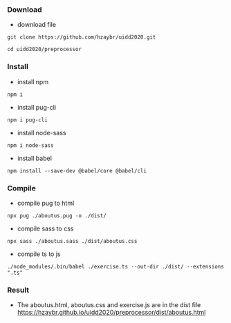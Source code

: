 ### Download
- download file
```
git clone https://github.com/hzaybr/uidd2020.git
```
```
cd uidd2020/preprocessor
```
### Install
- install npm
```
npm i
```
- install pug-cli
```
npm i pug-cli
```
- install node-sass
```
npm i node-sass
```
- install babel
```
npm install --save-dev @babel/core @babel/cli
```

### Compile
- compile pug to html
```
npx pug ./aboutus.pug -o ./dist/
```
- compile sass to css
```
npx sass ./aboutus.sass ./dist/aboutus.css
```
- compile ts to js
```
./node_modules/.bin/babel ./exercise.ts --out-dir ./dist/ --extensions ".ts"
```
### Result
- The aboutus.html, aboutus.css and exercise.js are in the dist file
  https://hzaybr.github.io/uidd2020/preprocessor/dist/aboutus.html



